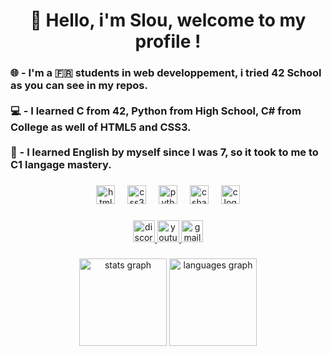 <h1 align="center">👋 Hello, i'm Slou, welcome to my profile !</h1>

###

<h3 align="left">🌐 - I'm a 🇫🇷 students in web developpement, i tried 42 School as you can see in my repos. <br><br>💻 - I learned C from 42, Python from High School, C# from College as well of HTML5 and CSS3.<br><br>📖 - I learned English by myself since I was 7, so it took to me to C1 langage mastery.</h3>

###

<div align="center">
  <img src="https://cdn.jsdelivr.net/gh/devicons/devicon/icons/html5/html5-original.svg" height="30" alt="html5 logo"  />
  <img width="12" />
  <img src="https://cdn.jsdelivr.net/gh/devicons/devicon/icons/css3/css3-original.svg" height="30" alt="css3 logo"  />
  <img width="12" />
  <img src="https://cdn.jsdelivr.net/gh/devicons/devicon/icons/python/python-original.svg" height="30" alt="python logo"  />
  <img width="12" />
  <img src="https://cdn.jsdelivr.net/gh/devicons/devicon/icons/csharp/csharp-original.svg" height="30" alt="csharp logo"  />
  <img width="12" />
  <img src="https://cdn.jsdelivr.net/gh/devicons/devicon/icons/c/c-original.svg" height="30" alt="c logo"  />
</div>

###

<div align="center">
  <a href="discordapp.com/users/852612766288183317" target="_blank">
    <img src="https://img.shields.io/static/v1?message=slouowzee&logo=discord&label=&color=7289DA&logoColor=white&labelColor=&style=for-the-badge" height="35" alt="discord logo"  />
  </a>
  <a href="https://www.youtube.com/@aevn.slouowze" target="_blank">
    <img src="https://img.shields.io/static/v1?message=%20%C3%86vn&logo=youtube&label=&color=FF0000&logoColor=white&labelColor=&style=for-the-badge" height="35" alt="youtube logo"  />
  </a>
  <img src="https://img.shields.io/static/v1?message=slou.contact@gmail.com&logo=gmail&label=COntact%20:&color=D14836&logoColor=white&labelColor=&style=for-the-badge" height="35" alt="gmail logo"  />
</div>

###

<div align="center">
  <img src="https://github-readme-stats.vercel.app/api?username=slouowzee&hide_title=true&hide_rank=true&show_icons=true&include_all_commits=true&count_private=false&disable_animations=false&theme=rose_pine&locale=en&hide_border=false&order=1" height="140" alt="stats graph"  />
  <img src="https://github-readme-stats.vercel.app/api/top-langs?username=slouowzee&locale=en&hide_title=false&layout=compact&card_width=320&langs_count=10&theme=rose_pine&hide_border=false&order=2" height="140" alt="languages graph"  />
</div>

###
